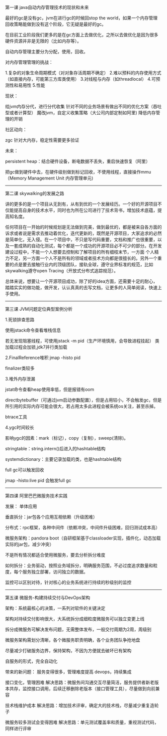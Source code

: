 第一课 java自动内存管理技术的现状和未来

最好的gc是没有gc，jvm在进行gc的时候回stop the world，如果一个内存管理回收策略能做到没有这个阶段，它无疑是最好的gc。

在目前工业阶段我们更多的是在gc方面上去做优化，之所以去做优化是因为很多硬件资源并非是无限的（比如内存等）。

自动内存管理主要分为分配，使用，回收。

对内存管理管理的挑战：

1.复杂的对象生命周期模式（对对象存活周期不确定）
2.难以预料的内存使用方式（如直接内存，可能第三方库类使用）
3.对线程与内存（如threadlocal）
4.可预测性和易用性
5.性能

现状：

给jvm内存分代，进行分代收集
针对不同的业务场景有做出不同的优化方案（吞吐型或者计算型）
魔改jvm，自定义收集策略（大公司内部定制如阿里)
降低内存管理的开销

社区动向：

zgc  针对大内存，稳定性需要更多验证

未来：

persistent heap：结合硬件设备，断电数据不丢失，重启快速恢复（阿里）

把gc做到硬件中去，在硬件级别做到标记回收，不使用线程，直接操作mmu（Memory Management Unit  内存管理单元)

----------------------------------------------------------------------------------------------------------------

第二课 skywalking的发展之路

讲的更多的是一个项目从无到有，从有到优的一个发展经历。一个好的开源项目不仅能提高自身的技术水平，同时也为所在公司进行了技术背书，增加技术底蕴，提高知名度。

任何项目在一开始的时候规划是无法做到完美，做到最优的，都是被来自各方面的诉求或者说是需求去推动着优化，迭代更新的，既然是开源项目，大家追求的必然是简单化，无入侵。在一个项目中，不只是写代码重要，文档和推广也很重要，以及一套成熟的自动化测试，每个都是一个成功的开源项目必不可少的部分。在开发建设过程中，不能一个人想要去控制和了解项目的所有细枝末节，一方面 个人精力不足，另一方面一个人不是所有的领域或者技术方向都是很擅长的。另外一个重要的点是要去接触行业内的顶级团队，接轨全球，遵守业界标准的规范，比如skywalking遵守open Tracing（开放式分布式追踪规范）。

总体来说，想要让一个开源项目成功，除了好的idea方面，还需要十足的耐心，踏踏实实的做功能，做开发，认认真真的去写文档，让更多的人简单阅读，快速上手使用。

-------------------------------------------------------------------------------------------------------

第三课 JVM问题定位典型案例分析

1.死锁排查思路

使用jstack命令查看堆栈信息

若无发现阻塞线程，可使用jstack -m pid（生产环境慎用，会导致进程挂起）
类加载过程会加锁,jdk7并行类加载

2.FinalReference堆积
jmap -histo pid

finalizer类较多

3.堆外内存泄漏

jstat命令查看heap使用率低，但是报错有oom

directbytebuffer（可通过jvm启动参数配置），但是占用较小，不会触发gc，但是所引用的实际内存可能会很大，若占用太多此进程会被系统os关注，甚至杀掉。

btrace工具

4.ygc时间较长

影响ygc的因素：mark（标记），copy（复制），sweep(清除)。

stringtable：string.intern()后进入的hashtable结构

systemdictionary：主要记录加载的类，也是hashtable结构

full gc可以触发回收

jmap -histo:live pid 会触发full gc

------------------------------------------------------------------------------------------------

第四课 阿里巴巴微服务技术实践

发展：
单体应用

垂直拆分：jar包各个应用互相依赖（升级困难）

分布式：rpc框架，各种中间件（依赖冲突，中间件升级困难，回归测试成本高）

微服务架构：pandora boot（自研框架基于classloader实现，插件化，动态加载实际的jar包，减少冲突）

不是所有情况都适合使用微服务，要去分析拆分难度

如何拆分：业务驱动，按照业务域拆分，明确服务范围，不必过度追求数量和粒度，每个服务独立部署，访问独立的数据。

监控可以区别对待，针对核心的业务系统进行持续的秒级别的监控

------------------------------------------------------------------------------------------------

第五课 微服务-构建持续交付与DevOps架构

架构：系统最核心的决策，一系列对软件的关键决定

架构对持续交付影响很大，大系统拆分成细粒度微服务可以独立变更上线

拆分成微服务可解决发布问题，无需整体发布，一般交付周期为2周，周级别

微服务架构需划分清晰，各个微服务职责明确，各个业务团队争抢地盘

尽量减少打破服务边界，保持架构，不因为方便就去破坏已有架构

自服务的形式，完全自动化

带来的新问题：
服务变得很多，管理难度提高  devops，持续集成

接口变化，管理困难    解决思路：微服务间沟通交互尽量简洁，服务提供者新老版本共存，监控接口调用，后续迁移删除老版本（接口管理工具），尽量做到向前兼容

技术栈维护成本  解决思路：增加技术评审，确定大的技术栈，尽量减少重复造轮子

微服务较多测试会变得困难  解决思路：单元测试覆盖率和质量，重视测试代码，同样进行评审
